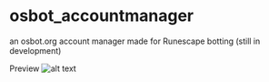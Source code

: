 # osbot_accountmanager
an osbot.org account manager made for Runescape botting (still in development)

Preview
![alt text](https://i.gyazo.com/2f3ba3927751d968c722b62bca69339a.png)

